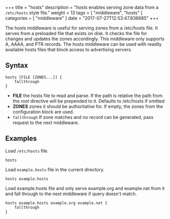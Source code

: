 +++
title = "hosts"
description = "*hosts* enables serving zone data from a `/etc/hosts` style file."
weight = 13
tags = [ "middleware", "hosts" ]
categories = [ "middleware" ]
date = "2017-07-27T12:53:47.836685"
+++

The hosts middleware is useful for serving zones from a /etc/hosts file. It serves from a preloaded
file that exists on disk. It checks the file for changes and updates the zones accordingly. This
middleware only supports A, AAAA, and PTR records. The hosts middleware can be used with readily
available hosts files that block access to advertising servers.

## Syntax

~~~
hosts [FILE [ZONES...]] {
    fallthrough
}
~~~

* **FILE** the hosts file to read and parse. If the path is relative the path from the *root*
  directive will be prepended to it. Defaults to /etc/hosts if omitted
* **ZONES** zones it should be authoritative for. If empty, the zones from the configuration block
    are used.
* `fallthrough` If zone matches and no record can be generated, pass request to the next middleware.

## Examples

Load `/etc/hosts` file.

~~~
hosts
~~~

Load `example.hosts` file in the current directory.

~~~
hosts example.hosts
~~~

Load example.hosts file and only serve example.org and example.net from it and fall through to the
next middleware if query doesn't match.

~~~
hosts example.hosts example.org example.net {
    fallthrough
}
~~~

